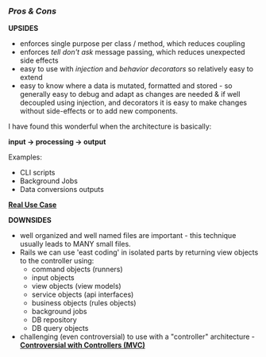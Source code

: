 ### _Pros & Cons_

**UPSIDES**
- enforces single purpose per class / method, which reduces coupling
- enforces _tell don't ask_ message passing, which reduces unexpected side effects
- easy to use with _injection_ and _behavior decorators_ so relatively easy to extend
- easy to know where a data is mutated, formatted and stored - so generally easy to debug and adapt as changes are needed & if well decoupled using injection, and decorators it is easy to make changes without side-effects or to add new components.

I have found this wonderful when the architecture is basically:

**input -> processing -> output**

Examples:
- CLI scripts
- Background Jobs
- Data conversions outputs

**[Real Use Case](https://github.com/btihen/East_Oriented_Code/blob/master/USE_CASE_NOTES.md)**

**DOWNSIDES**
- well organized and well named files are important - this technique usually leads to MANY small files.
- Rails we can use 'east coding' in isolated parts by returning view objects to the controller using:
    - command objects (runners)
    - input objects
    - view objects (view models)
    - service objects (api interfaces)
    - business objects (rules objects)
    - background jobs
    - DB repository
    - DB query objects
- challenging (even controversial) to use with a "controller" architecture -
    **[Controversial with Controllers (MVC)](https://github.com/btihen/East_Oriented_Code/blob/master/Controversy_with_Controllers.rb)**
